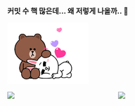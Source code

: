 ### 커밋 수 핵 많은데... 왜 저렇게 나올까.. 🥺

<img src="https://github.com/PFXStudio/PFXStudio/blob/master/1f70bed1bdcd01ae4d7ba55ae961a575.gif" width="185" height="140"/>
<p>
<img align = "left" src="https://github-readme-stats.vercel.app/api?username=pfxstudio&count_private=true&show_icons=true&hide=contribs,prs" width=50%/>
<img align = "left" src="https://github-readme-stats.vercel.app/api/top-langs/?username=pfxstudio&layout=compact"/>

<!--
**PFXStudio/PFXStudio** is a ✨ _special_ ✨ repository because its `README.md` (this file) appears on your GitHub profile.

Here are some ideas to get you started:

- 🔭 I’m currently working on ...
- 🌱 I’m currently learning ...
- 👯 I’m looking to collaborate on ...
- 🤔 I’m looking for help with ...
- 💬 Ask me about ...
- 📫 How to reach me: ...
- 😄 Pronouns: ...
- ⚡ Fun fact: ...
-->
